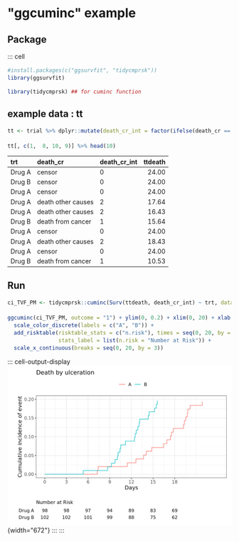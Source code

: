 # "ggcuminc" example

## Package

::: cell
``` {.r .cell-code}
#install.packages(c("ggsurvfit", "tidycmprsk"))
library(ggsurvfit)
```

``` {.r .cell-code}
library(tidycmprsk) ## for cuminc function
```

## example data : tt

``` {.r .cell-code}
tt <- trial %>% dplyr::mutate(death_cr_int = factor(ifelse(death_cr == "death from cancer", 1, ifelse(death_cr == "censor", 0, 2))))

tt[, c(1,  8, 10, 9)] %>% head(10)
```

| trt    | death_cr           | death_cr_int | ttdeath |
|:-------|:-------------------|:-------------|--------:|
| Drug A | censor             | 0            |   24.00 |
| Drug B | censor             | 0            |   24.00 |
| Drug A | censor             | 0            |   24.00 |
| Drug A | death other causes | 2            |   17.64 |
| Drug A | death other causes | 2            |   16.43 |
| Drug B | death from cancer  | 1            |   15.64 |
| Drug A | censor             | 0            |   24.00 |
| Drug A | death other causes | 2            |   18.43 |
| Drug A | censor             | 0            |   24.00 |
| Drug B | death from cancer  | 1            |   10.53 |


## Run

``` {.r .cell-code}
ci_TVF_PM <- tidycmprsk::cuminc(Surv(ttdeath, death_cr_int) ~ trt, data = tt)

ggcuminc(ci_TVF_PM, outcome = "1") + ylim(0, 0.2) + xlim(0, 20) + xlab("Days") + ylab("Cumulative incidence of event") + ggtitle("Death by ulceration") + theme(legend.position = "top") +
  scale_color_discrete(labels = c("A", "B")) + 
  add_risktable(risktable_stats = c("n.risk"), times = seq(0, 20, by = 3), 
                stats_label = list(n.risk = "Number at Risk")) +
  scale_x_continuous(breaks = seq(0, 20, by = 3))
```


::: cell-output-display
![](README_files/figure-html/unnamed-chunk-3-1.png){width="672"}
:::
:::
